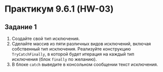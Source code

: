 ﻿# Практикум 9.6.1 (HW-03)
## Задание 1
1. Создайте свой тип исключения.
2. Сделайте массив из пяти различных видов исключений, включая собственный тип исключения.
Реализуйте конструкцию ```TryCatchFinally```, в которой будет итерация на каждый тип исключения (блок ```finally``` по желанию).
3. В блоке ```catch``` выведите в консольном сообщении текст исключения.